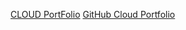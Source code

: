 [CLOUD PortFolio](https://cloudportfolio-440621.web.app/)
[GitHub Cloud Portfolio](https://clouddrop7.github.io/cloudPortfolio/)